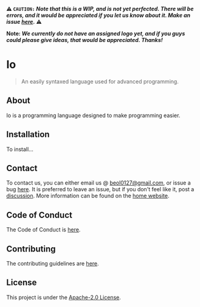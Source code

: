 **⚠️ `CAUTION:` _Note that this is a WIP, and is not yet perfected. There will be errors, and it would be appreciated if you let us know about it. Make an issue <a href="https://github.com/JBYT27/io/issues">here</a>._ ⚠️**

**Note: _We currently do not have an assigned logo yet, and if you guys could please give ideas, that would be appreciated. Thanks!_**

# Io 

> An easily syntaxed language used for advanced programming.

## About
Io is a programming language designed to make programming easier. 

## Installation
To install...

## Contact
To contact us, you can either email us @ beol0127@gmail.com, or issue a bug [here](https://github.com/JBYT27/io/issues). It is preferred to leave an issue, but if you don't feel like it, post a [discussion](https://github.com/JBYT27/io/discussions). More information can be found on the [home website](https://jbyt27.github.io/io/).

## Code of Conduct
The Code of Conduct is [here](https://github.com/JBYT27/io/blob/main/CODE_OF_CONDUCT.md).

## Contributing
The contributing guidelines are [here](https://github.com/JBYT27/io/blob/main/CONTRIBUTING.md).

## License
This project is under the [Apache-2.0 License](https://github.com/JBYT27/io/blob/main/LICENSE).

